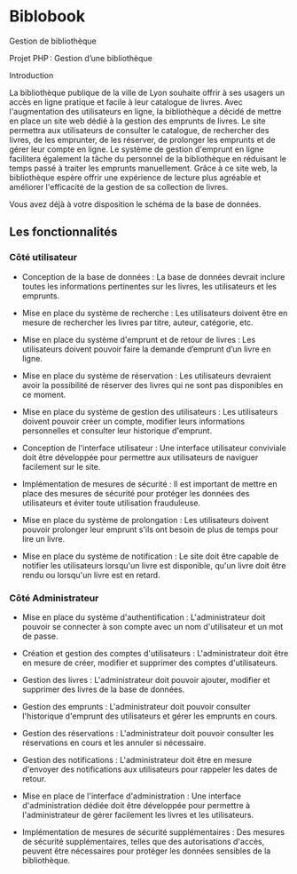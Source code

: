 # Biblobook
Gestion de bibliothèque

Projet PHP : Gestion d’une bibliothèque 

Introduction 

La bibliothèque publique de la ville de Lyon souhaite offrir à ses usagers un accès en ligne pratique et facile à leur catalogue de livres.
Avec l'augmentation des utilisateurs en ligne, la bibliothèque a décidé de mettre en place un site web dédié à la gestion des emprunts de livres.
Le site permettra aux utilisateurs de consulter le catalogue, de rechercher des livres, de les emprunter, de les réserver, de prolonger les emprunts
et de gérer leur compte en ligne. Le système de gestion d'emprunt en ligne facilitera également la tâche du personnel de la bibliothèque en réduisant
le temps passé à traiter les emprunts manuellement. Grâce à ce site web, la bibliothèque espère offrir une expérience de lecture plus agréable et 
améliorer l'efficacité de la gestion de sa collection de livres. 

Vous avez déjà à votre disposition le schéma de la base de données. 



## Les fonctionnalités 

### Côté utilisateur 

- Conception de la base de données : La base de données devrait inclure toutes les informations pertinentes sur les livres, les utilisateurs et les emprunts. 

- Mise en place du système de recherche : Les utilisateurs doivent être en mesure de rechercher les livres par titre, auteur, catégorie, etc. 

- Mise en place du système d'emprunt et de retour de livres : Les utilisateurs doivent pouvoir faire la demande d’emprunt d’un livre en ligne. 

- Mise en place du système de réservation : Les utilisateurs devraient avoir la possibilité de réserver des livres qui ne sont pas disponibles en ce moment. 

- Mise en place du système de gestion des utilisateurs : Les utilisateurs doivent pouvoir créer un compte, modifier leurs informations personnelles et consulter leur historique d'emprunt. 

- Conception de l'interface utilisateur : Une interface utilisateur conviviale doit être développée pour permettre aux utilisateurs de naviguer facilement sur le site. 

- Implémentation de mesures de sécurité : Il est important de mettre en place des mesures de sécurité pour protéger les données des utilisateurs et éviter toute utilisation frauduleuse. 

- Mise en place du système de prolongation : Les utilisateurs doivent pouvoir prolonger leur emprunt s'ils ont besoin de plus de temps pour lire un livre. 

- Mise en place du système de notification : Le site doit être capable de notifier les utilisateurs lorsqu'un livre est disponible, qu'un livre doit être rendu ou lorsqu'un livre est en retard. 



### Côté Administrateur 

- Mise en place du système d'authentification : L'administrateur doit pouvoir se connecter à son compte avec un nom d'utilisateur et un mot de passe. 

- Création et gestion des comptes d'utilisateurs : L'administrateur doit être en mesure de créer, modifier et supprimer des comptes d'utilisateurs. 

- Gestion des livres : L'administrateur doit pouvoir ajouter, modifier et supprimer des livres de la base de données. 

- Gestion des emprunts : L'administrateur doit pouvoir consulter l'historique d'emprunt des utilisateurs et gérer les emprunts en cours. 

- Gestion des réservations : L'administrateur doit pouvoir consulter les réservations en cours et les annuler si nécessaire. 

- Gestion des notifications : L'administrateur doit être en mesure d'envoyer des notifications aux utilisateurs pour rappeler les dates de retour. 

- Mise en place de l'interface d'administration : Une interface d'administration dédiée doit être développée pour permettre à l'administrateur de gérer facilement les livres et les utilisateurs. 

- Implémentation de mesures de sécurité supplémentaires : Des mesures de sécurité supplémentaires, telles que des autorisations d'accès, peuvent être nécessaires pour protéger les données sensibles de la bibliothèque. 

 
